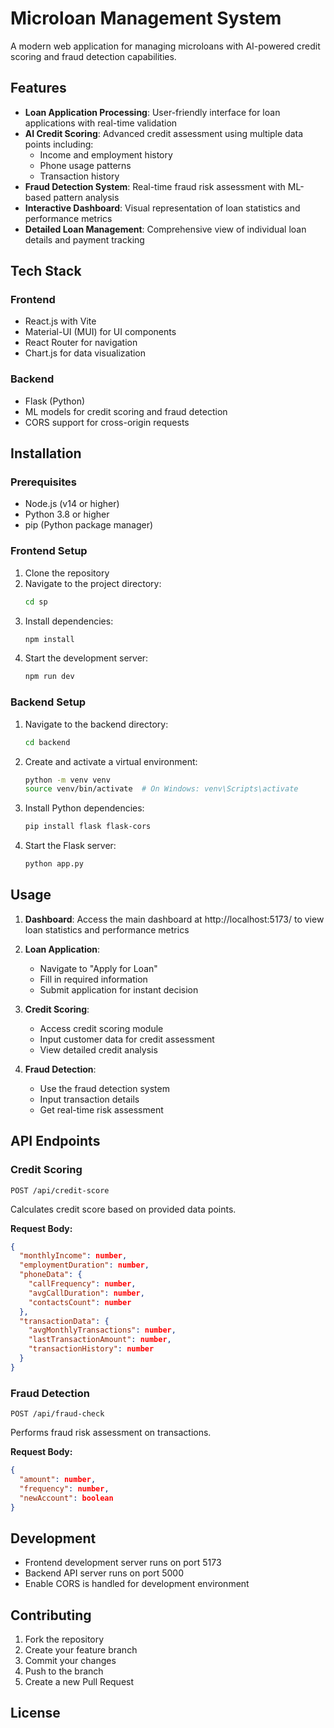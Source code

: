 # Microloan Management System

A modern web application for managing microloans with AI-powered credit scoring and fraud detection capabilities.

## Features

- **Loan Application Processing**: User-friendly interface for loan applications with real-time validation
- **AI Credit Scoring**: Advanced credit assessment using multiple data points including:
  - Income and employment history
  - Phone usage patterns
  - Transaction history
- **Fraud Detection System**: Real-time fraud risk assessment with ML-based pattern analysis
- **Interactive Dashboard**: Visual representation of loan statistics and performance metrics
- **Detailed Loan Management**: Comprehensive view of individual loan details and payment tracking

## Tech Stack

### Frontend
- React.js with Vite
- Material-UI (MUI) for UI components
- React Router for navigation
- Chart.js for data visualization

### Backend
- Flask (Python)
- ML models for credit scoring and fraud detection
- CORS support for cross-origin requests

## Installation

### Prerequisites
- Node.js (v14 or higher)
- Python 3.8 or higher
- pip (Python package manager)

### Frontend Setup

1. Clone the repository
2. Navigate to the project directory:
   ```bash
   cd sp
   ```
3. Install dependencies:
   ```bash
   npm install
   ```
4. Start the development server:
   ```bash
   npm run dev
   ```

### Backend Setup

1. Navigate to the backend directory:
   ```bash
   cd backend
   ```
2. Create and activate a virtual environment:
   ```bash
   python -m venv venv
   source venv/bin/activate  # On Windows: venv\Scripts\activate
   ```
3. Install Python dependencies:
   ```bash
   pip install flask flask-cors
   ```
4. Start the Flask server:
   ```bash
   python app.py
   ```

## Usage

1. **Dashboard**: Access the main dashboard at http://localhost:5173/ to view loan statistics and performance metrics

2. **Loan Application**: 
   - Navigate to "Apply for Loan"
   - Fill in required information
   - Submit application for instant decision

3. **Credit Scoring**:
   - Access credit scoring module
   - Input customer data for credit assessment
   - View detailed credit analysis

4. **Fraud Detection**:
   - Use the fraud detection system
   - Input transaction details
   - Get real-time risk assessment

## API Endpoints

### Credit Scoring
```
POST /api/credit-score
```
Calculates credit score based on provided data points.

**Request Body:**
```json
{
  "monthlyIncome": number,
  "employmentDuration": number,
  "phoneData": {
    "callFrequency": number,
    "avgCallDuration": number,
    "contactsCount": number
  },
  "transactionData": {
    "avgMonthlyTransactions": number,
    "lastTransactionAmount": number,
    "transactionHistory": number
  }
}
```

### Fraud Detection
```
POST /api/fraud-check
```
Performs fraud risk assessment on transactions.

**Request Body:**
```json
{
  "amount": number,
  "frequency": number,
  "newAccount": boolean
}
```

## Development

- Frontend development server runs on port 5173
- Backend API server runs on port 5000
- Enable CORS is handled for development environment

## Contributing

1. Fork the repository
2. Create your feature branch
3. Commit your changes
4. Push to the branch
5. Create a new Pull Request

## License
